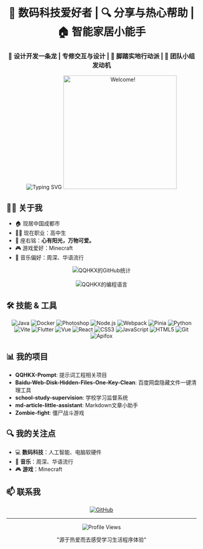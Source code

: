 <div align="center">
<h1>🤖️ 数码科技爱好者 | 🔍 分享与热心帮助 | 🏠 智能家居小能手</h1>
<h3>🔨 设计开发一条龙 | 专修交互与设计 | 🤝 脚踏实地行动派 | 🏃 团队小组发动机</h3>

<img src="https://readme-typing-svg.herokuapp.com?font=Fira+Code&pause=1000&color=7A7ADB&center=true&vCenter=true&random=false&width=500&lines=心有阳光，万物可爱✨;Hello+there!+很高兴认识你👋;我是+QQHKX+-+计算机爱好者、学生" alt="Typing SVG" />

<img src="https://i.imgur.com/dTYwdG1.gif" alt="Welcome!" width="300"/>
</div>

## 👨‍💻 关于我

- 🏠 现居中国成都市
- 👨‍🎓 现在职业：高中生
- 📜 座右铭：**心有阳光，万物可爱。**
- 🎮 游戏爱好：Minecraft
- 🎵 音乐偏好：周深、华语流行

<div align="center">

<img align="center" src="https://github-readme-stats.vercel.app/api?username=QQHKX&include_all_commits=true&count_private=true&show_icons=true&line_height=20&title_color=7A7ADB&icon_color=2234AE&text_color=D3D3D3&bg_color=0,000000,130F40" alt="QQHKX的GitHub统计">

<br/>
<br/>

<img align="center" src="https://github-readme-stats.vercel.app/api/top-langs/?username=QQHKX&layout=compact&theme=dark" alt="QQHKX的编程语言">

</div>

## 🛠️ 技能 & 工具

<div align="center">

![Java](https://img.shields.io/badge/Java-ED8B00?style=for-the-badge&logo=openjdk&logoColor=white)
![Docker](https://img.shields.io/badge/Docker-2496ED?style=for-the-badge&logo=docker&logoColor=white)
![Photoshop](https://img.shields.io/badge/Photoshop-31A8FF?style=for-the-badge&logo=adobe-photoshop&logoColor=white)
![Node.js](https://img.shields.io/badge/Node.js-43853D?style=for-the-badge&logo=node.js&logoColor=white)
![Webpack](https://img.shields.io/badge/Webpack-8DD6F9?style=for-the-badge&logo=webpack&logoColor=black)
![Pinia](https://img.shields.io/badge/Pinia-35495E?style=for-the-badge&logo=vue.js&logoColor=4FC08D)
![Python](https://img.shields.io/badge/Python-3776AB?style=for-the-badge&logo=python&logoColor=white)
![Vite](https://img.shields.io/badge/Vite-646CFF?style=for-the-badge&logo=vite&logoColor=white)
![Flutter](https://img.shields.io/badge/Flutter-02569B?style=for-the-badge&logo=flutter&logoColor=white)
![Vue](https://img.shields.io/badge/Vue.js-35495E?style=for-the-badge&logo=vue.js&logoColor=4FC08D)
![React](https://img.shields.io/badge/React-20232A?style=for-the-badge&logo=react&logoColor=61DAFB)
![CSS3](https://img.shields.io/badge/CSS3-1572B6?style=for-the-badge&logo=css3&logoColor=white)
![JavaScript](https://img.shields.io/badge/JavaScript-F7DF1E?style=for-the-badge&logo=javascript&logoColor=black)
![HTML5](https://img.shields.io/badge/HTML5-E34F26?style=for-the-badge&logo=html5&logoColor=white)
![Git](https://img.shields.io/badge/Git-F05032?style=for-the-badge&logo=git&logoColor=white)
![Apifox](https://img.shields.io/badge/Apifox-2C2C2C?style=for-the-badge&logo=postman&logoColor=white)

</div>

## 📊 我的项目

- **QQHKX-Prompt**: 提示词工程相关项目
- **Baidu-Web-Disk-Hidden-Files-One-Key-Clean**: 百度网盘隐藏文件一键清理工具
- **school-study-supervision**: 学校学习监督系统
- **md-article-little-assistant**: Markdown文章小助手
- **Zombie-fight**: 僵尸战斗游戏

## 🔍 我的关注点

- 💻 **数码科技**：人工智能、电脑软硬件
- 🎵 **音乐**：周深、华语流行
- 🎮 **游戏**：Minecraft

## 📫 联系我

<div align="center">
<a href="https://github.com/QQHKX" target="_blank"><img src="https://img.shields.io/badge/GitHub-QQHKX-181717?style=for-the-badge&logo=github&logoColor=white" alt="GitHub"></a>
</div>

---

<div align="center">
<img src="https://komarev.com/ghpvc/?username=QQHKX&color=blueviolet&style=for-the-badge" alt="Profile Views">

<p>"源于热爱而去感受学习生活程序体验"</p>
</div>
